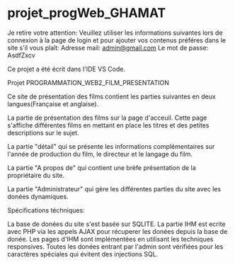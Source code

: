 # projet_progWeb_GHAMAT

Je retire votre attention:
Veuillez utiliser les informations suivantes lors de connexion à la page de login et pour ajouter vos contenus préféres dans le site s'il vous plaît:
Adresse mail: admin@gmail.com
Le mot de passe: AsdfZxcv

Ce projet a été écrit dans l'IDE VS Code.


Projet PROGRAMMATION_WEB2_FILM_PRESENTATION


Ce site de présentation des films contient les parties suivantes en deux langues(Française et anglaise).

La partie de présentation des films sur la page d'acceuil. Cette page s'affiche différentes films en mettant en place les titres et des petites descriptions sur le sujet. 

La partie "détail" qui se présente les informations complémentaires sur l'année de production du film, le directeur et le langage du film.

La partie "A propos de" qui contient une brèfe présentation de la propriétaire du site.

La  partie "Administrateur" qui gère les différentes parties du site avec les donées dynamiques.

Spécifications téchniques:

La base de donées du site s'est basée sur SQLITE.
La partie IHM est ecrite avec PHP via les appels AJAX pour récuperer les donées depuis la base de donée.
Les pages d'IHM sont implémentées en utilisant les techniques responsives.
Toutes les donées entrant par l'admin sont vérifiées pour les caractères spéciales qui évitent des injections SQL.


